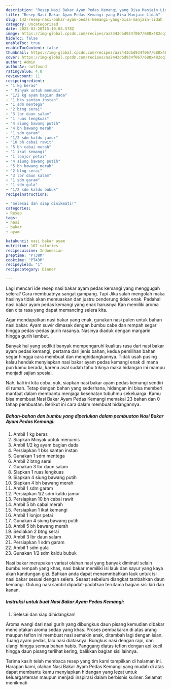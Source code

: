 ```yaml
---
description: "Resep Nasi Bakar Ayam Pedas Kemangi yang Bisa Manjain Lidah"
title: "Resep Nasi Bakar Ayam Pedas Kemangi yang Bisa Manjain Lidah"
slug: 142-resep-nasi-bakar-ayam-pedas-kemangi-yang-bisa-manjain-lidah
category: Uncategorized
date: 2022-03-20T15:10:03.578Z
image: https://img-global.cpcdn.com/recipes/aa2443dbd934f067/680x482cq70/nasi-bakar-ayam-pedas-kemangi-foto-resep-utama.jpg
hideToc: false
enableToc: true
enableTocContent: false
thumbnail: https://img-global.cpcdn.com/recipes/aa2443dbd934f067/680x482cq70/nasi-bakar-ayam-pedas-kemangi-foto-resep-utama.jpg
cover: https://img-global.cpcdn.com/recipes/aa2443dbd934f067/680x482cq70/nasi-bakar-ayam-pedas-kemangi-foto-resep-utama.jpg
author: Admin
authorAv: notfound
ratingvalue: 4.8
reviewcount: 11
recipeingredient:
- "1 kg beras"
- " Minyak untuk menumis"
- "1/2 kg ayam bagian dada"
- "1 bks santan instan"
- "1 sdm mentega"
- "2 btng serai"
- "3 lbr daun salam"
- "1 ruas lengkuas"
- "4 siung bawang putih"
- "4 bh bawang merah"
- "1 sdm garam"
- "1/2 sdm kaldu jamur"
- "10 bh cabai rawit"
- "5 bh cabai merah"
- "1 ikat kemangi"
- "1 lonjor petai"
- "4 siung bawang putih"
- "5 bh bawang merah"
- "2 btng serai"
- "3 lbr daun salam"
- "1 sdm garam"
- "1 sdm gula"
- "1/2 sdm kaldu bubuk"
recipeinstructions:

- "Selesai dan siap dinikmati!"
categories:
- Resep
tags:
- nasi
- bakar
- ayam

katakunci: nasi bakar ayam 
nutrition: 167 calories
recipecuisine: Indonesian
preptime: "PT38M"
cooktime: "PT43M"
recipeyield: "1"
recipecategory: Dinner

---
```



Lagi mencari ide resep nasi bakar ayam pedas kemangi yang menggugah selera? Cara membuatnya sangat gampang. Tapi Jika salah mengolah maka hasilnya tidak akan memuaskan dan justru cenderung tidak enak. Padahal nasi bakar ayam pedas kemangi yang enak harusnya Kan memiliki aroma dan cita rasa yang dapat memancing selera kita.


Agar mendapatkan nasi bakar yang enak, gunakan nasi pulen untuk bahan nasi bakar. Ayam suwir dimasak dengan bumbu cabe dan rempah segar hingga pedas-pedas gurih rasanya. Nasinya diaduk dengan margarin hingga gurih lembut.

Banyak hal yang sedikit banyak mempengaruhi kualitas rasa dari nasi bakar ayam pedas kemangi, pertama dari jenis bahan, kedua pemilihan bahan segar hingga cara membuat dan menghidangkannya. Tidak usah pusing kalau hendak menyiapkan nasi bakar ayam pedas kemangi enak di mana pun kamu berada, karena asal sudah tahu triknya maka hidangan ini mampu menjadi sajian spesial.


Nah, kali ini kita coba, yuk, siapkan nasi bakar ayam pedas kemangi sendiri di rumah. Tetap dengan bahan yang sederhana, hidangan ini bisa memberi manfaat dalam membantu menjaga kesehatan tubuhmu sekeluarga. Kamu bisa membuat Nasi Bakar Ayam Pedas Kemangi memakai 23 bahan dan 0 tahap pembuatan. Berikut ini cara dalam membuat hidangannya.

<!--inarticleads1-->

##### Bahan-bahan dan bumbu yang diperlukan dalam pembuatan Nasi Bakar Ayam Pedas Kemangi:

1. Ambil 1 kg beras
1. Siapkan  Minyak untuk menumis
1. Ambil 1/2 kg ayam bagian dada
1. Persiapkan 1 bks santan instan
1. Gunakan 1 sdm mentega
1. Ambil 2 btng serai
1. Gunakan 3 lbr daun salam
1. Siapkan 1 ruas lengkuas
1. Siapkan 4 siung bawang putih
1. Siapkan 4 bh bawang merah
1. Ambil 1 sdm garam
1. Persiapkan 1/2 sdm kaldu jamur
1. Persiapkan 10 bh cabai rawit
1. Ambil 5 bh cabai merah
1. Persiapkan 1 ikat kemangi
1. Ambil 1 lonjor petai
1. Gunakan 4 siung bawang putih
1. Ambil 5 bh bawang merah
1. Sediakan 2 btng serai
1. Ambil 3 lbr daun salam
1. Persiapkan 1 sdm garam
1. Ambil 1 sdm gula
1. Gunakan 1/2 sdm kaldu bubuk


Nasi bakar merupakan variasi olahan nasi yang banyak diminati selain bumbu rempah yang khas, nasi bakar memiliki isi lauk dan sayur yang kaya akan kandungan gizi. Bahkan anda dapat menammbahkan lauk untuk isi nasi bakar sesuai dengan selera. Sesaat sebelum diangkat tambahkan daun kemangi. Gulung nasi sambil dipadat-padatkan terutama bagian sisi kiri dan kanan. 

<!--inarticleads2-->

##### Instruksi untuk buat Nasi Bakar Ayam Pedas Kemangi:


1. Selesai dan siap dihidangkan!

Aroma wangi dari nasi gurih yang dibungkus daun pisang kemudian dibakar menciptakan aroma sedap yang khas. Proses pembakaran di atas arang maupun teflon ini membuat nasi semakin enak, ditambah lagi dengan isian. Tuang ayam pedas, lalu nasi diatasnya. Bungkus nasi dengan rapi, dan ulangi hingga semua bahan habis. Panggang diatas teflon dengan api kecil hingga daun pisang terlihat kering, balikkan bagian sisi lainnya. 

Terima kasih telah membaca resep yang tim kami tampilkan di halaman ini. Harapan kami, olahan Nasi Bakar Ayam Pedas Kemangi yang mudah di atas dapat membantu kamu menyiapkan hidangan yang lezat untuk keluarga/teman maupun menjadi inspirasi dalam berbisnis kuliner. Selamat menikmati
